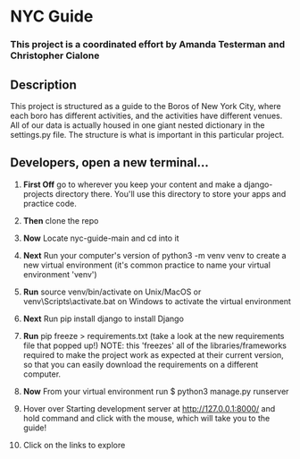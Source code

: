 # NYC Guide

### This project is a coordinated effort by Amanda Testerman and Christopher Cialone

## Description
This project is structured as a guide to the Boros of New York City, where each boro has different activities, and the activities have different venues. All of our data is actually housed in one giant nested dictionary in the settings.py file. The structure is what is important in this particular project.

## Developers, open a new terminal...

1. **First Off** go to wherever you keep your content and make a django-projects directory there. You'll use this directory to store your apps and practice code.

2. **Then** clone the repo

3. **Now** Locate nyc-guide-main and cd into it

4. **Next** Run your computer's version of python3 -m venv venv to create a new virtual environment (it's common practice to name your virtual environment 'venv')

5. **Run** source venv/bin/activate on Unix/MacOS or venv\Scripts\activate.bat on Windows to activate the virtual environment

6. **Next** Run pip install django to install Django

7. **Run** pip freeze > requirements.txt (take a look at the new requirements file that popped up!) NOTE: this 'freezes' all of the libraries/frameworks required to make the project work as expected at their current version, so that you can easily download the requirements on a different computer.

8. **Now** From your virtual environment run $ python3 manage.py runserver

9. Hover over Starting development server at http://127.0.0.1:8000/ and hold command and click with the mouse, which will take you to the guide! 

10. Click on the links to explore

